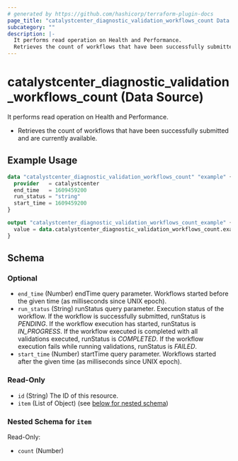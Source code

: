 ```yaml
---
# generated by https://github.com/hashicorp/terraform-plugin-docs
page_title: "catalystcenter_diagnostic_validation_workflows_count Data Source - terraform-provider-catalystcenter"
subcategory: ""
description: |-
  It performs read operation on Health and Performance.
  Retrieves the count of workflows that have been successfully submitted and are currently available.
---
```


# catalystcenter_diagnostic_validation_workflows_count (Data Source)

It performs read operation on Health and Performance.

- Retrieves the count of workflows that have been successfully submitted and are currently available.

## Example Usage

```terraform
data "catalystcenter_diagnostic_validation_workflows_count" "example" {
  provider   = catalystcenter
  end_time   = 1609459200
  run_status = "string"
  start_time = 1609459200
}

output "catalystcenter_diagnostic_validation_workflows_count_example" {
  value = data.catalystcenter_diagnostic_validation_workflows_count.example.item
}
```

<!-- schema generated by tfplugindocs -->
## Schema

### Optional

- `end_time` (Number) endTime query parameter. Workflows started before the given time (as milliseconds since UNIX epoch).
- `run_status` (String) runStatus query parameter. Execution status of the workflow. If the workflow is successfully submitted, runStatus is *PENDING*. If the workflow execution has started, runStatus is *IN_PROGRESS*. If the workflow executed is completed with all validations executed, runStatus is *COMPLETED*. If the workflow execution fails while running validations, runStatus is *FAILED*.
- `start_time` (Number) startTime query parameter. Workflows started after the given time (as milliseconds since UNIX epoch).

### Read-Only

- `id` (String) The ID of this resource.
- `item` (List of Object) (see [below for nested schema](#nestedatt--item))

<a id="nestedatt--item"></a>
### Nested Schema for `item`

Read-Only:

- `count` (Number)
